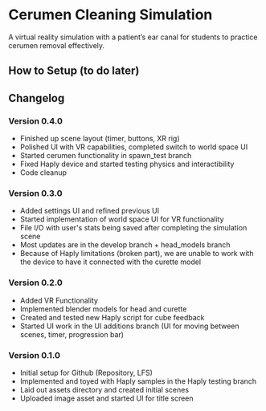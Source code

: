 # Cerumen Cleaning Simulation

A virtual reality simulation with a patient’s ear canal for students to practice cerumen removal effectively.

## How to Setup (to do later)

## Changelog
### Version 0.4.0
- Finished up scene layout (timer, buttons, XR rig)
- Polished UI with VR capabilities, completed switch to world space UI
- Started cerumen functionality in spawn_test branch
- Fixed Haply device and started testing physics and interactibility
- Code cleanup
### Version 0.3.0
- Added settings UI and refined previous UI
- Started implementation of world space UI for VR functionality
- File I/O with user's stats being saved after completing the simulation scene
- Most updates are in the develop branch + head_models branch
- Because of Haply limitations (broken part), we are unable to work with the device to have it connected with the curette model

### Version  0.2.0
- Added VR Functionality
- Implemented blender models for head and curette
- Created and tested new Haply script for cube feedback
- Started UI work in the UI additions branch (UI for moving between scenes, timer, progression bar)

### Version 0.1.0
- Initial setup for Github (Repository, LFS)
- Implemented and toyed with Haply samples in the Haply testing branch
- Laid out assets directory and created initial scenes
- Uploaded image asset and started UI for title screen
